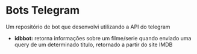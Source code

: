 # Bots Telegram

Um repositório de bot que desenvolvi utilizando a API do telegram

- **idbbot:** retorna informações sobre um filme/serie quando enviado uma query de um determinado titulo, retornado
 a partir do site IMDB 
